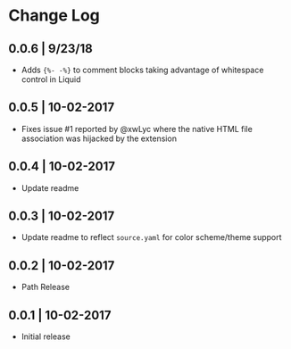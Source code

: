 # Change Log

## 0.0.6 | 9/23/18
- Adds `{%- -%}` to comment blocks taking advantage of whitespace control in Liquid

## 0.0.5 | 10-02-2017
- Fixes issue #1 reported by @xwLyc where the native HTML file association was hijacked by the extension

## 0.0.4 | 10-02-2017
- Update readme 

## 0.0.3 | 10-02-2017
- Update readme to reflect `source.yaml` for color scheme/theme support

## 0.0.2 | 10-02-2017
- Path Release

## 0.0.1 | 10-02-2017
- Initial release
